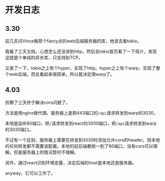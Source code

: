 # 开发日志

## 3.30

前几天问Vince推荐个fancy点的web后端服务器的库，他说去看tokio。

我看了三天文档，心想怎么还没讲到http。然后去tokio首页看了一下简介，发现这就是个单纯的异步库，只支持到TCP。

又查了一下，tokio之上有个hyper，实现了http。hyper之上有个warp，实现了整个web后端，而且看起来很简单。所以我决定用warp了。

## 4.03

折腾了三天终于解决cors问题了。

方法是用nginx做代理。服务器上是把443端口的`/api`请求转发到warp的3030。

本地是监听80端口，把`/`请求转发到react的3000端口，把`/api`请求转发到warp的3030端口。

不过有一个区别，服务器上需要在转发到3030时添加允许cors的header。但本地的任何转发都不需要该配置。本地的前后端都统一到了80端口，没有cors可以理解。但是服务器上的情况暂时不理解。

另外，通过react识别环境变量，决定后端的host是本地还是服务器。

anyway，它可以工作了。

